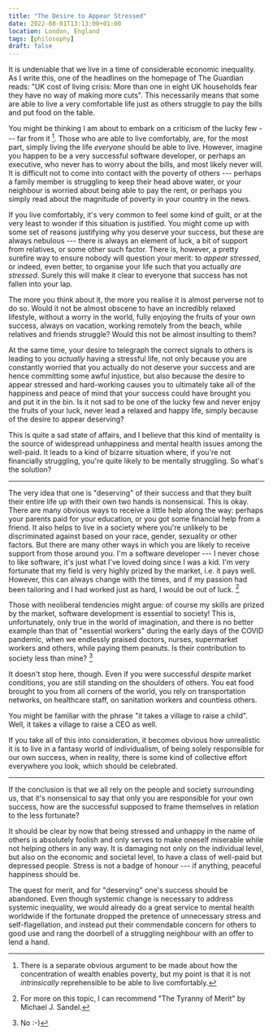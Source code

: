 ```yaml
---
title: "The Desire to Appear Stressed"
date: 2022-08-01T13:13:00+01:00
location: London, England
tags: [philosophy]
draft: false
---
```


It is undeniable that we live in a time of considerable economic inequality. As I write this, one of the headlines on
the homepage of The Guardian reads: "UK cost of living crisis: More than one in eight UK households fear they have no
way of making more cuts". This necessarily means that some are able to live a very comfortable life just as others
struggle to pay the bills and put food on the table.

You might be thinking I am about to embark on a criticism of the lucky few --- far from it [^1]. Those who are able to
live comfortably, are, for the most part, simply living the life _everyone_ should be able to live. However, imagine you
happen to be a very successful software developer, or perhaps an executive, who never has to worry about the bills, and
most likely never will. It is difficult not to come into contact with the poverty of others --- perhaps a family member
is struggling to keep their head above water, or your neighbour is worried about being able to pay the rent, or perhaps
you simply read about the magnitude of poverty in your country in the news.

If you live comfortably, it's very common to feel some kind of guilt, or at the very least to wonder if this situation
is justified. You might come up with some set of reasons justifying why you deserve your success, but these are always
nebulous --- there is always an element of luck, a bit of support from relatives, or some other such factor. There is,
however, a pretty surefire way to ensure nobody will question your merit: to _appear stressed_, or indeed, even better,
to organise your life such that you actually _are stressed_. Surely this will make it clear to everyone that success
has not fallen into your lap.

The more you think about it, the more you realise it is almost perverse not to do so. Would it not be almost obscene to
have an incredibly relaxed lifestyle, without a worry in the world, fully enjoying the fruits of your own success,
always on vacation, working remotely from the beach, while relatives and friends struggle? Would this not be almost
insulting to them?

At the same time, your desire to telegraph the correct signals to others is leading to you _actually_ having a stressful
life, not only because you are constantly worried that you actually do not deserve your success and are hence committing
some awful injustice, but also because the desire to appear stressed and hard-working causes you to ultimately take all
of the happiness and peace of mind that your success could have brought you and put it in the bin. Is it not sad to be
one of the lucky few and never enjoy the fruits of your luck, never lead a relaxed and happy life, simply because of
the desire to appear deserving?

This is quite a sad state of affairs, and I believe that this kind of mentality is the source of widespread unhappiness
and mental health issues among the well-paid. It leads to a kind of bizarre situation where, if you're not financially
struggling, you're quite likely to be mentally struggling. So what's the solution?

---

The very idea that one is "deserving" of their success and that they built their entire life up with their own two hands
is nonsensical. This is okay. There are many obvious ways to receive a little help along the way: perhaps your parents
paid for your education, or you got some financial help from a friend. It also helps to live in a society where you're
unlikely to be discriminated against based on your race, gender, sexuality or other factors. But there are many other
ways in which you are likely to receive support from those around you. I'm a software developer --- I never chose to
like software, it's just what I've loved doing since I was a kid. I'm very fortunate that my field is very highly prized
by the market, i.e. it pays well. However, this can always change with the times, and if my passion had been tailoring
and I had worked just as hard, I would be out of luck. [^2]

Those with neoliberal tendencies might argue: of course my skills are prized by the market, software development is
essential to society! This is, unfortunately, only true in the world of imagination, and there is no better example than
that of "essential workers" during the early days of the COVID pandemic, when we endlessly praised doctors, nurses,
supermarket workers and others, while paying them peanuts. Is their contribution to society less than mine? [^3]

It doesn't stop here, though. Even if you were successful _despite_ market conditions, you are still standing on the
shoulders of others. You eat food brought to you from all corners of the world, you rely on transportation networks, on
healthcare staff, on sanitation workers and countless others.

You might be familiar with the phrase "it takes a village to raise a child". Well, it takes a village to raise a CEO as
well.

If you take all of this into consideration, it becomes obvious how unrealistic it is to live in a fantasy world of
individualism, of being solely responsible for our own success, when in reality, there is some kind of collective effort
everywhere you look, which should be celebrated.

---

If the conclusion is that we all rely on the people and society surrounding us, that it's nonsensical to say that only
you are responsible for your own success, how are the successful supposed to frame themselves in relation to the less
fortunate?

It should be clear by now that being stressed and unhappy in the name of others is absolutely foolish and only serves to
make oneself miserable while not helping others in any way. It is damaging not only on the individual level, but also on
the economic and societal level, to have a class of well-paid but depressed people. Stress is not a badge of honour ---
if anything, peaceful happiness should be.

The quest for merit, and for "deserving" one's success should be abandoned. Even though systemic change is necessary to
address systemic inequality, we would already do a great service to mental health worldwide if the fortunate dropped the
pretence of unnecessary stress and self-flagellation, and instead put their commendable concern for others to good use
and rang the doorbell of a struggling neighbour with an offer to lend a hand.

[^1]: There is a separate obvious argument to be made about how the concentration of wealth enables poverty, but my
point is that it is not _intrinsically_ reprehensible to be able to live comfortably.
[^2]: For more on this topic, I can recommend "The Tyranny of Merit" by Michael J. Sandel.
[^3]: No :-)
